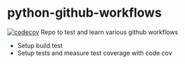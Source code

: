 # python-github-workflows
[![codecov](https://codecov.io/gh/Aadesh-Baral/python-github-workflows/branch/main/graph/badge.svg?token=6KM7RE0Y3I)](https://codecov.io/gh/Aadesh-Baral/python-github-workflows)
Repo to test and learn various github workflows 
- Setup build test
- Setup tests and measure test coverage with code cov
